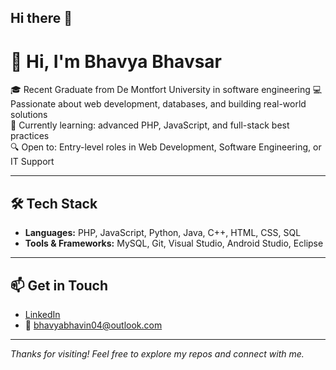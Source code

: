 ## Hi there 👋

# 👋 Hi, I'm Bhavya Bhavsar

🎓 Recent Graduate from De Montfort University in software engineering
💻 Passionate about web development, databases, and building real-world solutions  
🌱 Currently learning: advanced PHP, JavaScript, and full-stack best practices  
🔍 Open to: Entry-level roles in Web Development, Software Engineering, or IT Support

---

## 🛠️ Tech Stack

- **Languages:** PHP, JavaScript, Python, Java, C++, HTML, CSS, SQL  
- **Tools & Frameworks:** MySQL, Git, Visual Studio, Android Studio, Eclipse  

---

## 📫 Get in Touch

- [LinkedIn](https://www.linkedin.com/in/bhavya-bhavsar-8654a92a4/)  
- 📧 bhavyabhavin04@outlook.com

---

*Thanks for visiting! Feel free to explore my repos and connect with me.*
